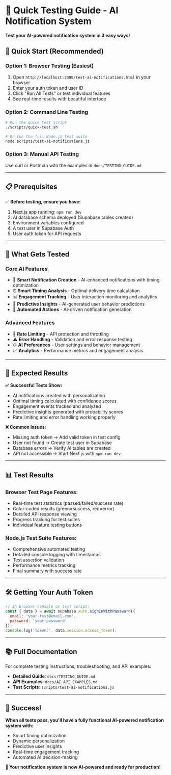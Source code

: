 # 🧪 Quick Testing Guide - AI Notification System

**Test your AI-powered notification system in 3 easy ways!**

## 🚀 **Quick Start (Recommended)**

### **Option 1: Browser Testing (Easiest)**
1. Open `http://localhost:3000/test-ai-notifications.html` in your browser
2. Enter your auth token and user ID
3. Click "Run All Tests" or test individual features
4. See real-time results with beautiful interface

### **Option 2: Command Line Testing**
```bash
# Run the quick test script
./scripts/quick-test.sh

# Or run the full Node.js test suite
node scripts/test-ai-notifications.js
```

### **Option 3: Manual API Testing**
Use curl or Postman with the examples in `docs/TESTING_GUIDE.md`

---

## 📋 **Prerequisites**

✅ **Before testing, ensure you have:**
1. Next.js app running: `npm run dev`
2. AI database schema deployed (Supabase tables created)
3. Environment variables configured
4. A test user in Supabase Auth
5. User auth token for API requests

---

## 🧪 **What Gets Tested**

### **Core AI Features**
- 🧠 **Smart Notification Creation** - AI-enhanced notifications with timing optimization
- ⏰ **Smart Timing Analysis** - Optimal delivery time calculation
- 📊 **Engagement Tracking** - User interaction monitoring and analytics
- 🔮 **Predictive Insights** - AI-generated user behavior predictions
- 🤖 **Automated Actions** - AI-driven notification generation

### **Advanced Features**
- 🚦 **Rate Limiting** - API protection and throttling
- ⚠️ **Error Handling** - Validation and error response testing
- ⚙️ **AI Preferences** - User settings and behavior management
- 📈 **Analytics** - Performance metrics and engagement analysis

---

## 🎯 **Expected Results**

**✅ Successful Tests Show:**
- AI notifications created with personalization
- Optimal timing calculated with confidence scores
- Engagement events tracked and analyzed
- Predictive insights generated with probability scores
- Rate limiting and error handling working properly

**❌ Common Issues:**
- Missing auth token → Add valid token in test config
- User not found → Create test user in Supabase
- Database errors → Verify AI tables are created
- API not accessible → Start Next.js with `npm run dev`

---

## 📊 **Test Results**

### **Browser Test Page Features:**
- Real-time test statistics (passed/failed/success rate)
- Color-coded results (green=success, red=error)
- Detailed API response viewing
- Progress tracking for test suites
- Individual feature testing buttons

### **Node.js Test Suite Features:**
- Comprehensive automated testing
- Detailed console logging with timestamps
- Test assertion validation
- Performance metrics tracking
- Final summary with success rate

---

## 🛠️ **Getting Your Auth Token**

```javascript
// In browser console or test script:
const { data } = await supabase.auth.signInWithPassword({
  email: 'your-test@email.com',
  password: 'your-password'
});
console.log('Token:', data.session.access_token);
```

---

## 📚 **Full Documentation**

For complete testing instructions, troubleshooting, and API examples:
- **Detailed Guide**: `docs/TESTING_GUIDE.md`
- **API Examples**: `docs/AI_API_EXAMPLES.md`
- **Test Scripts**: `scripts/test-ai-notifications.js`

---

## 🎉 **Success!**

**When all tests pass, you'll have a fully functional AI-powered notification system with:**
- Smart timing optimization
- Dynamic personalization
- Predictive user insights
- Real-time engagement tracking
- Automated AI decision-making

**🎊 Your notification system is now AI-powered and ready for production!** 